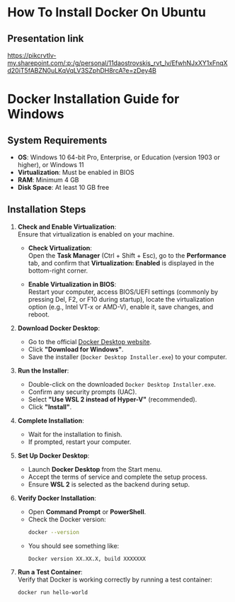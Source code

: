 
# How To Install Docker On Ubuntu

## Presentation link
https://pikcrvtlv-my.sharepoint.com/:p:/g/personal/11daostrovskis_rvt_lv/EfwhNJxXY1xFnqXd20iT5fABZN0uLKqVqLV3SZphDH8rcA?e=zDey4B

# Docker Installation Guide for Windows

## System Requirements
- **OS**: Windows 10 64-bit Pro, Enterprise, or Education (version 1903 or higher), or Windows 11
- **Virtualization**: Must be enabled in BIOS
- **RAM**: Minimum 4 GB
- **Disk Space**: At least 10 GB free

## Installation Steps

1. **Check and Enable Virtualization**:  
   Ensure that virtualization is enabled on your machine.

   - **Check Virtualization**:  
     Open the **Task Manager** (Ctrl + Shift + Esc), go to the **Performance** tab, and confirm that **Virtualization: Enabled** is displayed in the bottom-right corner.

   - **Enable Virtualization in BIOS**:  
     Restart your computer, access BIOS/UEFI settings (commonly by pressing Del, F2, or F10 during startup), locate the virtualization option (e.g., Intel VT-x or AMD-V), enable it, save changes, and reboot.

2. **Download Docker Desktop**:  
   - Go to the official [Docker Desktop website](https://www.docker.com/products/docker-desktop).
   - Click **"Download for Windows"**.
   - Save the installer (`Docker Desktop Installer.exe`) to your computer.

3. **Run the Installer**:  
   - Double-click on the downloaded `Docker Desktop Installer.exe`.
   - Confirm any security prompts (UAC).
   - Select **"Use WSL 2 instead of Hyper-V"** (recommended).
   - Click **"Install"**.

4. **Complete Installation**:  
   - Wait for the installation to finish.
   - If prompted, restart your computer.

5. **Set Up Docker Desktop**:  
   - Launch **Docker Desktop** from the Start menu.
   - Accept the terms of service and complete the setup process.
   - Ensure **WSL 2** is selected as the backend during setup.

6. **Verify Docker Installation**:  
   - Open **Command Prompt** or **PowerShell**.
   - Check the Docker version:
     ```bash
     docker --version
     ```
   - You should see something like:
     ```
     Docker version XX.XX.X, build XXXXXXX
     ```

7. **Run a Test Container**:  
   Verify that Docker is working correctly by running a test container:
   ```bash
   docker run hello-world
